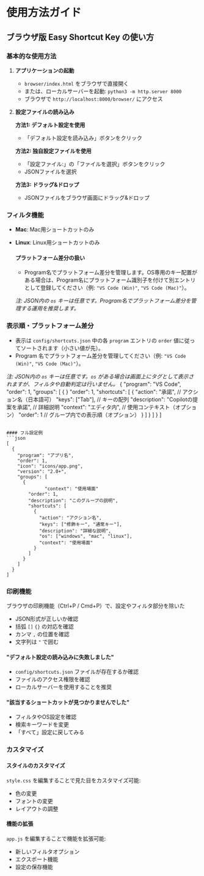# 使用方法ガイド

## ブラウザ版 Easy Shortcut Key の使い方

### 基本的な使用方法

1. **アプリケーションの起動**
   - `browser/index.html` をブラウザで直接開く
   - または、ローカルサーバーを起動: `python3 -m http.server 8000`
   - ブラウザで `http://localhost:8000/browser/` にアクセス

2. **設定ファイルの読み込み**
   
   **方法1: デフォルト設定を使用**
   - 「デフォルト設定を読み込み」ボタンをクリック
   
   **方法2: 独自設定ファイルを使用**
   - 「設定ファイル:」の「ファイルを選択」ボタンをクリック
   - JSONファイルを選択
   
   **方法3: ドラッグ&ドロップ**
   - JSONファイルをブラウザ画面にドラッグ&ドロップ

### フィルタ機能
- **Mac**: Mac用ショートカットのみ  
- **Linux**: Linux用ショートカットのみ
  #### プラットフォーム差分の扱い
  - Program名でプラットフォーム差分を管理します。OS専用のキー配置がある場合は、Program名にプラットフォーム識別子を付けて別エントリとして登録してください（例: `"VS Code (Win)"`, `"VS Code (Mac)"`）。

  *注: JSON内の `os` キーは任意です。Program名でプラットフォーム差分を管理する運用を推奨します。*

### 表示順・プラットフォーム差分
- 表示は `config/shortcuts.json` 中の各 `program` エントリの `order` 値に従ってソートされます（小さい値が先）。
- Program 名でプラットフォーム差分を管理してください（例: `"VS Code (Win)"`, `"VS Code (Mac)"`）。

*注: JSON内の `os` キーは任意です。`os` がある場合は画面上にタグとして表示されますが、フィルタや自動判定は行いません。*
  {
    "program": "VS Code",
    "order": 1,
    "groups": [
      {
            }
        "order": 1,
        "shortcuts": [
          {
            "action": "承諾",                      // アクション名（日本語可）
            "keys": ["Tab"],                      // キーの配列
            "description": "Copilotの提案を承諾", // 詳細説明
            "context": "エディタ内",               // 使用コンテキスト（オプション）
            "order": 1                              // グループ内での表示順（オプション）
          }
        ]
      }
    ]
  }
]
```

#### フル設定例
```json
[
  {
    "program": "アプリ名",
    "order": 1,
    "icon": "icons/app.png",
    "version": "2.0+",
    "groups": [
      {
              "context": "使用場面"
        "order": 1,
        "description": "このグループの説明",
        "shortcuts": [
          {
            "action": "アクション名",
            "keys": ["修飾キー", "通常キー"],
            "description": "詳細な説明",
            "os": ["windows", "mac", "linux"],
            "context": "使用場面"
          }
        ]
      }
    ]
  }
]
```

### 印刷機能

ブラウザの印刷機能（Ctrl+P / Cmd+P）で、設定やフィルタ部分を除いた
- JSON形式が正しいか確認
- 括弧 `[]` `{}` の対応を確認
- カンマ `,` の位置を確認
- 文字列は `"` で囲む

#### "デフォルト設定の読み込みに失敗しました"
- `config/shortcuts.json` ファイルが存在するか確認
- ファイルのアクセス権限を確認
- ローカルサーバーを使用することを推奨

#### "該当するショートカットが見つかりませんでした"
- フィルタやOS設定を確認
- 検索キーワードを変更
- 「すべて」設定に戻してみる

### カスタマイズ

#### スタイルのカスタマイズ
`style.css` を編集することで見た目をカスタマイズ可能:
- 色の変更
- フォントの変更
- レイアウトの調整

#### 機能の拡張
`app.js` を編集することで機能を拡張可能:
- 新しいフィルタオプション
- エクスポート機能
- 設定の保存機能